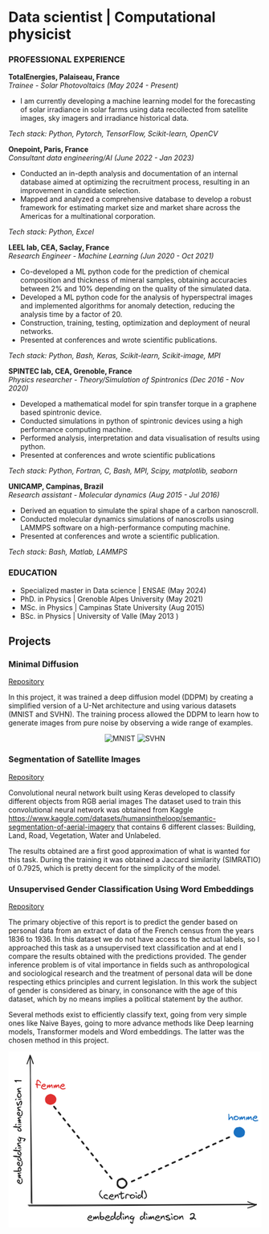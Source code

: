 # Data scientist | Computational physicist
  
### PROFESSIONAL EXPERIENCE
 **TotalEnergies, Palaiseau, France**   
  	*Trainee - Solar Photovoltaics (May 2024 - Present)*

  - I am currently developing a machine learning model for the forecasting of solar irradiance in solar farms using data recollected from satellite images, sky imagers and irradiance historical data.

  _Tech stack: Python, Pytorch, TensorFlow, Scikit-learn, OpenCV_

  **Onepoint, Paris, France**   
	 *Consultant data engineering/AI (June 2022 - Jan 2023)* 
	 
   - Conducted an in-depth analysis and documentation of an internal database aimed at optimizing the recruitment process, resulting in an improvement in candidate selection.
   - Mapped and analyzed a comprehensive database to develop a robust framework for estimating market size and market share across the Americas for a multinational corporation.

  _Tech stack: Python, Excel_

  **LEEL lab, CEA, Saclay, France**   
	 *Research Engineer - Machine Learning (Jun 2020 - Oct 2021)*
  
   - Co-developed a ML python code for the prediction of chemical composition and thickness of mineral samples, obtaining accuracies between 2% and 10% depending on the quality of the simulated data.
   - Developed a ML python code for the analysis of hyperspectral images and implemented algorithms for anomaly detection, reducing the analysis time by a factor of 20.
   - Construction, training, testing, optimization and deployment of neural networks.
   - Presented at conferences and wrote scientific publications.  
  
   _Tech stack: Python, Bash, Keras, Scikit-learn, Scikit-image, MPI_

  **SPINTEC lab, CEA, Grenoble, France**   
	 *Physics researcher - Theory/Simulation of Spintronics (Dec 2016 - Nov 2020)*
	
   - Developed a mathematical model for spin transfer torque in a graphene based spintronic device.
   - Conducted simulations in python of spintronic devices using a high performance computing machine.
   - Performed analysis, interpretation and data visualisation of results using python.
   - Presented at conferences and wrote scientific publications

   _Tech stack: Python, Fortran, C, Bash, MPI, Scipy, matplotlib, seaborn_
   
  **UNICAMP, Campinas, Brazil**   
	  *Research assistant - Molecular dynamics (Aug 2015 - Jul 2016)*
	  
   - Derived an equation to simulate the spiral shape of a carbon nanoscroll.
   - Conducted molecular dynamics simulations of nanoscrolls using LAMMPS software on a high-performance computing machine.
   - Presented at conferences and wrote a scientific publication.

  _Tech stack: Bash, Matlab, LAMMPS_

### EDUCATION
    
  - Specialized master in Data science | ENSAE (May 2024)
  - PhD. in Physics | Grenoble Alpes University (May 2021)
  - MSc. in Physics | Campinas State University (Aug 2015)
  - BSc. in Physics | University of Valle (May 2013 )

## Projects
### Minimal Diffusion
[Repository](https://github.com/danalejosolerma/Segmentation_satellite_images)

In this project, it was trained a deep diffusion model (DDPM) by creating a simplified version of a U-Net architecture and using various datasets (MNIST and SVHN). The training process allowed the DDPM to learn how to generate images from pure noise by observing a wide range of examples.
<p align="center">
  <img src="https://github.com/danalejosolerma/portfolio/blob/main/assets/img/gif-mnist.gif?raw=true" alt="MNIST" width="274" height="274" />
  <img src="https://github.com/danalejosolerma/portfolio/blob/main/assets/img/gif-house-numbers.gif?raw=true" alt="SVHN" width="274" height="274" />
</p>

### Segmentation of Satellite Images
[Repository](https://github.com/danalejosolerma/Segmentation_satellite_images)

Convolutional neural network built using Keras developed to classify different objects from RGB aerial images The dataset used to train this convolutional neural network was obtained from Kaggle https://www.kaggle.com/datasets/humansintheloop/semantic-segmentation-of-aerial-imagery that contains 6 different classes: Building, Land, Road, Vegetation, Water and Unlabeled.

The results obtained are a first good approximation of what is wanted for this task. During the training it was obtained a Jaccard similarity (SIMRATIO) of 0.7925, which is pretty decent for the simplicity of the model.

### Unsupervised Gender Classification Using Word Embeddings
[Repository](https://github.com/danalejosolerma/NLP-gender-project)

The primary objective of this report is to predict the gender based on personal data from an extract of data of the French census from the years 1836 to 1936. In this dataset we do not have access to the actual labels, so I approached this task as a unsupervised text classification and at end I compare the results obtained with the predictions provided. The gender inference problem is of vital importance in fields such as anthropological and sociological research and the treatment of personal data will be done respecting ethics principles and current legislation. In this work the subject of gender is considered as binary, in consonance with the age of this dataset, which by no means implies a political statement by the author.

Several methods exist to efficiently classify text, going from very simple ones like Naive Bayes, going to more advance methods like Deep learning models, Transformer models and Word embeddings. The latter was the chosen method in this project.
<p align="center">
	<img src="https://github.com/danalejosolerma/NLP-gender-project/blob/main/scheme.png?raw=true" alt="Scheme" />
</p>

